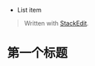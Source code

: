  - List item

> Written with [StackEdit](https://stackedit.io/).

第一个标题
=========

<!--stackedit_data:
eyJoaXN0b3J5IjpbLTE5OTQ2NjQ3NjddfQ==
-->